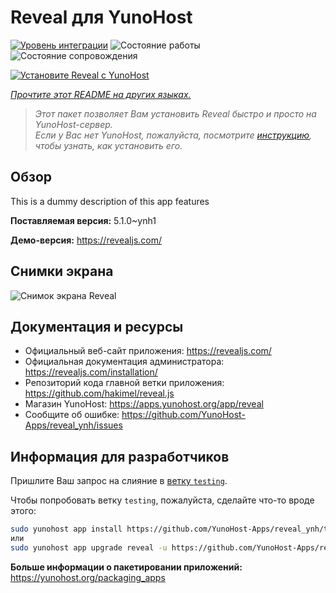 <!--
Важно: этот README был автоматически сгенерирован <https://github.com/YunoHost/apps/tree/master/tools/readme_generator>
Он НЕ ДОЛЖЕН редактироваться вручную.
-->

# Reveal для YunoHost

[![Уровень интеграции](https://apps.yunohost.org/badge/integration/reveal)](https://ci-apps.yunohost.org/ci/apps/reveal/)
![Состояние работы](https://apps.yunohost.org/badge/state/reveal)
![Состояние сопровождения](https://apps.yunohost.org/badge/maintained/reveal)

[![Установите Reveal с YunoHost](https://install-app.yunohost.org/install-with-yunohost.svg)](https://install-app.yunohost.org/?app=reveal)

*[Прочтите этот README на других языках.](./ALL_README.md)*

> *Этот пакет позволяет Вам установить Reveal быстро и просто на YunoHost-сервер.*  
> *Если у Вас нет YunoHost, пожалуйста, посмотрите [инструкцию](https://yunohost.org/install), чтобы узнать, как установить его.*

## Обзор

This is a dummy description of this app features


**Поставляемая версия:** 5.1.0~ynh1

**Демо-версия:** <https://revealjs.com/>

## Снимки экрана

![Снимок экрана Reveal](./doc/screenshots/example.jpg)

## Документация и ресурсы

- Официальный веб-сайт приложения: <https://revealjs.com/>
- Официальная документация администратора: <https://revealjs.com/installation/>
- Репозиторий кода главной ветки приложения: <https://github.com/hakimel/reveal.js>
- Магазин YunoHost: <https://apps.yunohost.org/app/reveal>
- Сообщите об ошибке: <https://github.com/YunoHost-Apps/reveal_ynh/issues>

## Информация для разработчиков

Пришлите Ваш запрос на слияние в [ветку `testing`](https://github.com/YunoHost-Apps/reveal_ynh/tree/testing).

Чтобы попробовать ветку `testing`, пожалуйста, сделайте что-то вроде этого:

```bash
sudo yunohost app install https://github.com/YunoHost-Apps/reveal_ynh/tree/testing --debug
или
sudo yunohost app upgrade reveal -u https://github.com/YunoHost-Apps/reveal_ynh/tree/testing --debug
```

**Больше информации о пакетировании приложений:** <https://yunohost.org/packaging_apps>
